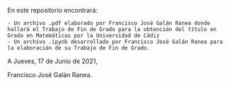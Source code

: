 En este repositorio encontrará:
    
    - Un archivo .pdf elaborado por Francisco José Galán Ranea donde hallará el Trabajo de Fin de Grado para la obtención del título en Grado en Matemáticas por la Universidad de Cádiz
    - Un archivo .ipynb desarrollado por Francisco José Galán Ranea para la elaboración de su Trabajo de Fin de Grado.

A Jueves, 17 de Junio de 2021,

Francisco José Galán Ranea.
